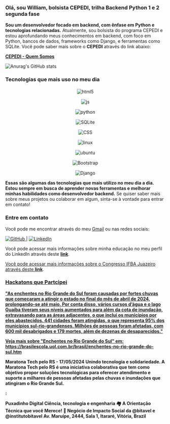 ### Olá, sou <strong>William</strong>, bolsista CEPEDI, trilha <strong>Backend Python 1 e 2 segunda fase</strong>

<p><strong>Sou um desenvolvedor focado em backend, com ênfase em Python e tecnologias relacionadas.</strong> Atualmente, sou bolsista do programa CEPEDI e estou aprofundando meus conhecimentos em backend, com foco em Python, bancos de dados, frameworks como Django, e ferramentas como SQLite. Você pode saber mais sobre o <strong>CEPEDI</strong> através do link abaixo:</p>

<p><a href="https://cepedi.org.br/quem-somos/" target="_blank"><strong>CEPEDI - Quem Somos</strong></a></p>

![Anurag's GitHub stats](https://github-readme-stats.vercel.app/api?username=wil258&show=dracula)

<h3><strong>Tecnologias que mais uso no meu dia</strong></h3>

<!-- Organizando os badges verticalmente com flexbox e maior espaçamento -->
<div style="display: flex; flex-direction: column; align-items: center; gap: 15px; margin-top: 20px;">

  <!-- Badge de HTML5 -->
  <div style="display: inline-block;">
    <img align="center" alt="html5" src="https://img.shields.io/badge/HTML5-E34F26?style=for-the-badge&logo=html5&logoColor=white">
  </div>
  
  <!-- Badge de JavaScript -->
  <div style="display: inline-block;">
    <img align="center" alt="js" src="https://img.shields.io/badge/JavaScript-323330?style=for-the-badge&logo=javascript&logoColor=F7DF1E">
  </div>

  <!-- Badge de Python -->
  <div style="display: inline-block;">
    <img align="center" alt="python" src="https://img.shields.io/badge/Python-14354C?style=for-the-badge&logo=python&logoColor=white">
  </div>

  <!-- Badge de SQLite -->
  <div style="display: inline-block;">
    <img align="center" alt="SQLite" src="https://img.shields.io/badge/SQLite-07405E?style=for-the-badge&logo=sqlite&logoColor=white">
  </div>

  <!-- Badge de CSS -->
  <div style="display: inline-block;">
    <img align="center" alt="CSS" src="https://img.shields.io/badge/CSS-239120?style=for-the-badge&logo=css3&logoColor=white">
  </div>

  <!-- Badge de Linux -->
  <div style="display: inline-block;">
    <img align="center" alt="linux" src="https://img.shields.io/badge/Linux-FCC624?style=for-the-badge&logo=linux&logoColor=black">
  </div>

  <!-- Badge de Ubuntu -->
  <div style="display: inline-block;">
    <img align="center" alt="ubuntu" src="https://img.shields.io/badge/Ubuntu-E95420?style=for-the-badge&logo=ubuntu&logoColor=white">
  </div>

  <!-- Badge de Bootstrap -->
  <div style="display: inline-block;">
    <img align="center" alt="Bootstrap" src="https://img.shields.io/badge/Bootstrap-563D7C?style=for-the-badge&logo=bootstrap&logoColor=white">
  </div>

  <!-- Badge de Django -->
  <div style="display: inline-block;">
    <img align="center" alt="Django" src="https://img.shields.io/badge/Django-092E20?style=for-the-badge&logo=django&logoColor=white">
  </div>

</div>

<p><strong>Essas são algumas das tecnologias que mais utilizo no meu dia a dia. Estou sempre em busca de aprender novas ferramentas e melhorar minhas habilidades como desenvolvedor backend.</strong> Se quiser saber mais sobre meus projetos ou colaborar em algum, sinta-se à vontade para entrar em contato!</p>

<h3><strong>Entre em contato</strong></h3>
<p>Você pode me encontrar através do meu <a href="mailto:microempreedendorwa@gmail.com">Gmail</a> ou nas redes sociais:</p>

<p>
  <a href="https://github.com/wil258" target="_blank">
    <img src="https://img.shields.io/badge/GitHub-181717?style=for-the-badge&logo=github&logoColor=white" alt="GitHub">
  </a> | 
  <a href="https://www.linkedin.com/in/william-pereira-rodrigues-19054563/" target="_blank">
    <img src="https://img.shields.io/badge/LinkedIn-0077B5?style=for-the-badge&logo=linkedin&logoColor=white" alt="LinkedIn">
  </a>
</p>

<p>Você pode acessar mais informações sobre minha educação no meu perfil do LinkedIn através deste <a href="https://www.linkedin.com/in/william-pereira-rodrigues-19054563/details/education/1635542047926/single-media-viewer/?profileId=ACoAAA1tkrwBuqCb6qEo8lEAy0sw9zCpVIs23Ew" target="_blank"><strong>link</strong></a>.</p>


<p><a href="https://www.youtube.com/watch?v=3LPJfIKxwWc&list=PLhQjrBD2T381WAHyx1pq-sBfykqMBI7V4">
  

<p>Você pode acessar mais informações sobre o Congresso IFBA Juazeiro através deste <a href="https://www.even3.com.br/documentos/imprimir?i=69449061.0029858.1.9.8998056001842468&cc=787DE849-DC26-4C46-AA69-EEC0A135CBEE" target="_blank"><strong>link</strong></a>.</p>


<p><a href="https://portal.ifba.edu.br/" target="_blank">

<h3><strong>Hackatons que Partcipei </strong></h3>

<p><strong>"As enchentes no Rio Grande do Sul foram causadas por fortes chuvas que começaram a atingir o estado no final do mês de abril de 2024, prolongando-se até maio. Por conta disso, vários cursos d’água e o lago Guaíba tiveram seus níveis aumentados para além da cota de inundação, extravasando para as áreas adjacentes, o que inclui os municípios por eles abastecidos. 441 cidades foram atingidas, o que representa 95% dos municípios sul-rio-grandenses. Milhões de pessoas foram afetadas, com 600 mil desabrigados e 179 mortes, além de dezenas de desaparecidos."

Veja mais sobre "Enchentes no Rio Grande do Sul" em: https://brasilescola.uol.com.br/brasil/enchentes-no-rio-grande-do-sul.htm</strong> </p>

<p><strong> Maratona Tech pelo RS - 17/05/2024
Unindo tecnologia e solidariedade. A Maratona Tech pelo RS é uma iniciativa colaborativa que tem como objetivo propor soluções tecnológicas para oferecer atendimento e suporte a milhares de pessoas afetadas pelas chuvas e inundações que atingiram o Rio Grande Sul.

<p><strong>:</p>Puxadinho Digital
Ciência, tecnologia e engenharia
🏘️ A Orientação Técnica que você Merece!
👥 Negócio de Impacto Social da @bitavel e @institutobitavel
Av. Maruípe, 2444, Sala 1, Itararé, Vitória, Brazil



  










